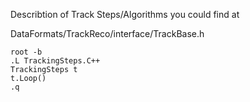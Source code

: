 Describtion of Track Steps/Algorithms you could find at 

DataFormats/TrackReco/interface/TrackBase.h

```
root -b
.L TrackingSteps.C++
TrackingSteps t
t.Loop()
.q
```
